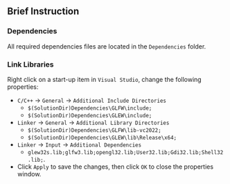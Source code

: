 ## Brief Instruction
### Dependencies
All required dependencies files are located in the `Dependencies` folder.

### Link Libraries
Right click on a start-up item in `Visual Studio`, change the following properties:
* `C/C++` -> `General` -> `Additional Include Directories` <br>
    * `$(SolutionDir)Dependencies\GLFW\include;`
    * `$(SolutionDir)Dependencies\GLEW\include;`
* `Linker` -> `General` -> `Additional Library Directories` <br>
    * `$(SolutionDir)Dependencies\GLFW\lib-vc2022;`
    * `$(SolutionDir)Dependencies\GLEW\lib\Release\x64;`
* `Linker` -> `Input` -> `Additional Dependencies` <br>
    * `glew32s.lib;glfw3.lib;opengl32.lib;User32.lib;Gdi32.lib;Shell32.lib;`.
* Click `Apply` to save the changes, then click `OK` to close the properties window.